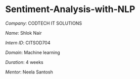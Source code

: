# Sentiment-Analysis-with-NLP

*Company*: CODTECH IT SOLUTIONS

*Name*: Shlok Nair

*Intern ID*: CITSOD704

*Domain*: Machine learning

*Duration*: 4 weeks

*Mentor*: Neela Santosh

